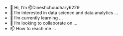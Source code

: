 - 👋 Hi, I’m @Dineshchoudhary6229
- 👀 I’m interested in data science and data analytics ...
- 🌱 I’m currently learning ...
- 💞️ I’m looking to collaborate on ...
- 📫 How to reach me ...

<!---
Dineshchoudhary6229/Dineshchoudhary6229 is a ✨ special ✨ repository because its `README.md` (this file) appears on your GitHub profile.
You can click the Preview link to take a look at your changes.
--->

